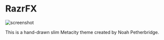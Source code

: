 # RazrFX

![screenshot](https://raw.github.com/kirsle/linux-themes/master/metacity/RazrFX/screenshot.png)

This is a hand-drawn slim Metacity theme created by Noah Petherbridge.
